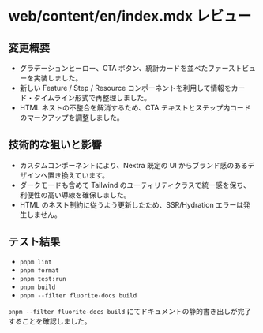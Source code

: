 # web/content/en/index.mdx レビュー

## 変更概要
- グラデーションヒーロー、CTA ボタン、統計カードを並べたファーストビューを実装しました。
- 新しい Feature / Step / Resource コンポーネントを利用して情報をカード・タイムライン形式で再整理しました。
- HTML ネストの不整合を解消するため、CTA テキストとステップ内コードのマークアップを調整しました。

## 技術的な狙いと影響
- カスタムコンポーネントにより、Nextra 既定の UI からブランド感のあるデザインへ置き換えています。
- ダークモードも含めて Tailwind のユーティリティクラスで統一感を保ち、利便性の高い導線を確保しました。
- HTML のネスト制約に従うよう更新したため、SSR/Hydration エラーは発生しません。

## テスト結果
- `pnpm lint`
- `pnpm format`
- `pnpm test:run`
- `pnpm build`
- `pnpm --filter fluorite-docs build`

`pnpm --filter fluorite-docs build` にてドキュメントの静的書き出しが完了することを確認しました。
